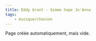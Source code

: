 ```yaml
---
title: Eddy Grant - Gimme hope Jo'Anna
tags:
    - musique/chanson
---
```


Page créée automatiquement, mais vide.
